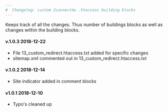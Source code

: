 ```yaml
---
#  Changelog: custom 2connect4u .htaccess building blocks
---
```


Keeps track of all the changes. Thus number of buildings blocks as well as changes within the building blocks.  
<h4>v.1.0.3 2018-12-22</h4>
<ul>
<li>File 13_custom_redirect.htaccess.txt added for specific changes</li>
<li>sitemap.xml commented out in 13_custom_redirect.htaccess.txt</li>
</ul>

<h4>v.1.0.2 2018-12-14</h4>
<ul>
<li>Site indicator added in comment blocks</li>
</ul>

<h4>v1.0.1 2018-12-10</h4>
<ul>
<li>Typo's cleaned up</li>
</ul>
